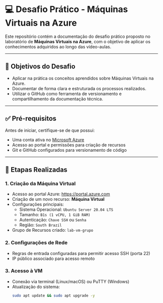 # 💻 Desafio Prático - Máquinas Virtuais na Azure

Este repositório contém a documentação do desafio prático proposto no laboratório de **Máquinas Virtuais na Azure**, com o objetivo de aplicar os conhecimentos adquiridos ao longo das vídeo-aulas.

---

## 🎯 Objetivos do Desafio

- Aplicar na prática os conceitos aprendidos sobre Máquinas Virtuais na Azure.
- Documentar de forma clara e estruturada os processos realizados.
- Utilizar o GitHub como ferramenta de versionamento e compartilhamento da documentação técnica.

---

## ✅ Pré-requisitos

Antes de iniciar, certifique-se de que possui:

- Uma conta ativa no [Microsoft Azure](https://portal.azure.com)
- Acesso ao portal e permissões para criação de recursos
- Git e GitHub configurados para versionamento de código

---

## 🧪 Etapas Realizadas

### 1. Criação da Máquina Virtual

- Acesso ao portal Azure: https://portal.azure.com
- Criação de um novo recurso: **Máquina Virtual**
- Configurações principais:
  - Sistema Operacional: `Ubuntu Server 20.04 LTS`
  - Tamanho: `B1s (1 vCPU, 1 GiB RAM)`
  - Autenticação: `Chave SSH` ou `Senha`
  - Região: `South Brazil`
- Grupo de Recursos criado: `lab-vm-grupo`

### 2. Configurações de Rede

- Regras de entrada configuradas para permitir acesso SSH (porta 22)
- IP público associado para acesso remoto

### 3. Acesso à VM

- Conexão via terminal (Linux/macOS) ou PuTTY (Windows)
- Atualização do sistema:  
  ```bash
  sudo apt update && sudo apt upgrade -y
  ```
